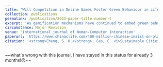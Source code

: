 ```yaml
---
title: "Will Competition in Online Games Foster Green Behaviour in Life? The Relationship Between Gamification Affordances and Engagement in Green Behaviours."
collection: publications
permalink: /publication/2023-paper-title-number-4
excerpt: 'As gamification mechanisms have continued to embed green behaviours, users of Ant Forest—a pioneer in gamification systems in China—have begun to show unexpected reactions. This paper explored the psychological mechanisms influencing users’ participation in green behaviours in the new Ant Forest scenarios from the perspective of user psychology in combination with gamification affordances and cognitive evaluation theory. '
circumstance: Major Revision
venue: 'International journal of Human-Computer Interaction'
paperurl: 'https://www.chinaclife.com/400-million-chinese-insist-on-planting-trees-on-mobiles-ant-forest-alipay-2019/'
citation: '<strong>Cheng, S. H.</strong>, Cao, C. <i>Sustainable Cities and Society (SCIE Q1, If=11.7)</i>, With editor.'
---
```



<p> ~~what's wrong with this journal, I have stayed in this status for already 3 months!😢~~ </p>

